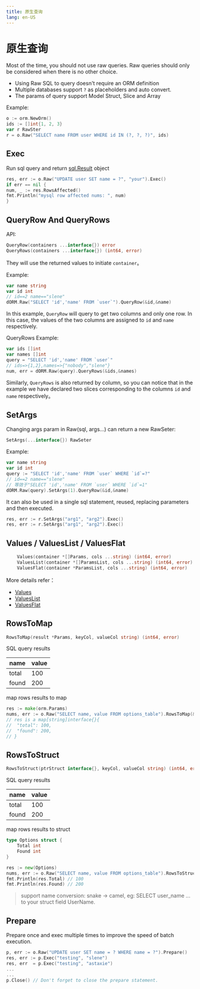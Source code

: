 ```yaml
---
title: 原生查询
lang: en-US
---
```


# 原生查询

Most of the time, you should not use raw queries. Raw queries should only be considered when there is no other choice.

* Using Raw SQL to query doesn't require an ORM definition
* Multiple databases support `?` as placeholders and auto convert.
* The params of query support Model Struct, Slice and Array

Example:

```go
o := orm.NewOrm()
ids := []int{1, 2, 3}
var r RawSter
r = o.Raw("SELECT name FROM user WHERE id IN (?, ?, ?)", ids)
```

## Exec

Run sql query and return [sql.Result](http://gowalker.org/database/sql#Result) object

```go
res, err := o.Raw("UPDATE user SET name = ?", "your").Exec()
if err == nil {
num, _ := res.RowsAffected()
fmt.Println("mysql row affected nums: ", num)
}
```

## QueryRow And QueryRows

API:

```go
QueryRow(containers ...interface{}) error
QueryRows(containers ...interface{}) (int64, error)
```

They will use the returned values to initiate `container`。

Example:

```go
var name string
var id int
// id==2 name=="slene"
dORM.Raw("SELECT 'id','name' FROM `user`").QueryRow(&id,&name)
```

In this example, `QueryRow` will query to get two columns and only one row. In this case, the values of the two columns are assigned to `id` and `name` respectively.

QueryRows Example:

```go
var ids []int
var names []int
query = "SELECT 'id','name' FROM `user`"
// ids=>{1,2},names=>{"nobody","slene"}
num, err = dORM.Raw(query).QueryRows(&ids,&names)
```

Similarly, `QueryRows` is also returned by column, so you can notice that in the example we have declared two slices corresponding to the columns `id` and `name` respectively。

## SetArgs

Changing args param in Raw(sql, args...) can return a new RawSeter:

```go
SetArgs(...interface{}) RawSeter
```

Example:

```go
var name string
var id int
query := "SELECT 'id','name' FROM `user` WHERE `id`=?"
// id==2 name=="slene"
// 等效于"SELECT 'id','name' FROM `user` WHERE `id`=1"
dORM.Raw(query).SetArgs(1).QueryRow(&id,&name)
```

It can also be used in a single sql statement, reused, replacing parameters and then executed.

```go
res, err := r.SetArgs("arg1", "arg2").Exec()
res, err := r.SetArgs("arg1", "arg2").Exec()

```

## Values / ValuesList / ValuesFlat

```go
	Values(container *[]Params, cols ...string) (int64, error)
	ValuesList(container *[]ParamsList, cols ...string) (int64, error)
	ValuesFlat(container *ParamsList, cols ...string) (int64, error)
```

More details refer：

- [Values](./query_seter.md#values)
- [ValuesList](./query_seter.md#valueslist)
- [ValuesFlat](./query_seter.md#valuesflat)

## RowsToMap

```go
RowsToMap(result *Params, keyCol, valueCol string) (int64, error)
```

SQL query results

| name | value |
| --- | --- |
| total | 100 |
| found | 200 |

map rows results to map

```go
res := make(orm.Params)
nums, err := o.Raw("SELECT name, value FROM options_table").RowsToMap(&res, "name", "value")
// res is a map[string]interface{}{
//	"total": 100,
//	"found": 200,
// }
```

## RowsToStruct

```go
RowsToStruct(ptrStruct interface{}, keyCol, valueCol string) (int64, error)
```

SQL query results

| name | value |
| --- | --- |
| total | 100 |
| found | 200 |

map rows results to struct

```go
type Options struct {
	Total int
	Found int
}

res := new(Options)
nums, err := o.Raw("SELECT name, value FROM options_table").RowsToStruct(res, "name", "value")
fmt.Println(res.Total) // 100
fmt.Println(res.Found) // 200
```

> support name conversion: snake -> camel, eg: SELECT user_name ... to your struct field UserName.

## Prepare

Prepare once and exec multiple times to improve the speed of batch execution.

```go
p, err := o.Raw("UPDATE user SET name = ? WHERE name = ?").Prepare()
res, err := p.Exec("testing", "slene")
res, err  = p.Exec("testing", "astaxie")
...
...
p.Close() // Don't forget to close the prepare statement.
```
